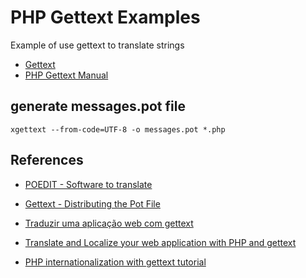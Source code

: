 # PHP Gettext Examples

Example of use gettext to translate strings

* [Gettext](http://www.gnu.org/software/gettext/)
* [PHP Gettext Manual](http://www.php.net/manual/pt_BR/book.gettext.php)


## generate messages.pot file


	xgettext --from-code=UTF-8 -o messages.pot *.php



## References

* [POEDIT - Software to translate ](http://sourceforge.net/projects/poedit/?source=dlp)

* [Gettext - Distributing the Pot File](http://www.onlamp.com/pub/a/php/2002/06/13/php.html?page=2)

* [Traduzir uma aplicação web com gettext](http://blog.falci.me/php/traduzir-uma-aplicacao-web-com-gettext/)

* [Translate and Localize your web application with PHP and gettext](http://www.codeforest.net/translate-and-localize-your-web-application-with-php-and-gettext)

* [PHP internationalization with gettext tutorial](https://lingohub.com/blog/2013/07/php-internationalization-with-gettext-tutorial/)